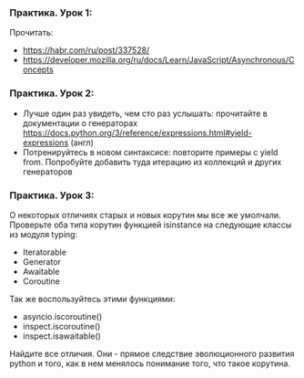 ### Практика. Урок 1: 
Прочитать: 
* https://habr.com/ru/post/337528/
* https://developer.mozilla.org/ru/docs/Learn/JavaScript/Asynchronous/Concepts


### Практика. Урок 2:
* Лучше один раз увидеть, чем сто раз услышать: прочитайте в документации о генераторах
https://docs.python.org/3/reference/expressions.html#yield-expressions (англ)
* Потренируйтесь в новом синтаксисе: повторите примеры с yield from. Попробуйте добавить туда итерацию из коллекций и других генераторов

### Практика. Урок 3:

О некоторых отличиях старых и новых корутин мы все же умолчали. Проверьте оба типа корутин функцией isinstance на следующие классы из модуля typing:
* Iteratorable
* Generator
* Awaitable
* Coroutine

Так же воспользуйтесь этими функциями:
* asyncio.iscoroutine()
* inspect.iscoroutine()
* inspect.isawaitable()

Найдите все отличия. Они - прямое следствие эволюционного развития python и того, как в нем менялось понимание того, что такое корутина.
